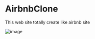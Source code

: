 # AirbnbClone
This web site totally create like airbnb site 

![image](https://github.com/user-attachments/assets/9b486982-271a-4ff5-83b7-b77d61891e27)

